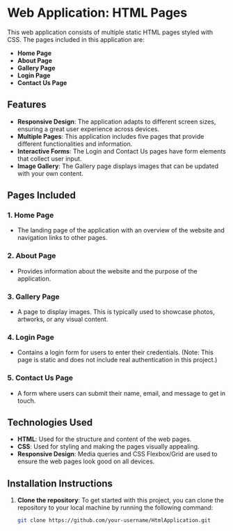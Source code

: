 # Web Application: HTML Pages

This web application consists of multiple static HTML pages styled with CSS. The pages included in this application are:

- **Home Page**
- **About Page**
- **Gallery Page**
- **Login Page**
- **Contact Us Page**

## Features

- **Responsive Design**: The application adapts to different screen sizes, ensuring a great user experience across devices.
- **Multiple Pages**: This application includes five pages that provide different functionalities and information.
- **Interactive Forms**: The Login and Contact Us pages have form elements that collect user input.
- **Image Gallery**: The Gallery page displays images that can be updated with your own content.

## Pages Included

### 1. **Home Page**
   - The landing page of the application with an overview of the website and navigation links to other pages.

### 2. **About Page**
   - Provides information about the website and the purpose of the application.

### 3. **Gallery Page**
   - A page to display images. This is typically used to showcase photos, artworks, or any visual content.

### 4. **Login Page**
   - Contains a login form for users to enter their credentials. (Note: This page is static and does not include real authentication in this project.)

### 5. **Contact Us Page**
   - A form where users can submit their name, email, and message to get in touch.

## Technologies Used

- **HTML**: Used for the structure and content of the web pages.
- **CSS**: Used for styling and making the pages visually appealing.
- **Responsive Design**: Media queries and CSS Flexbox/Grid are used to ensure the web pages look good on all devices.

## Installation Instructions

1. **Clone the repository**:
   To get started with this project, you can clone the repository to your local machine by running the following command:

   ```bash
   git clone https://github.com/your-username/HtmlApplication.git

